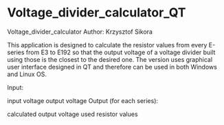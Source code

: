 # Voltage_divider_calculator_QT
Voltage_divider_calculator
Author: Krzysztof Sikora

This application is designed to calculate the resistor values from every E-series from E3 to E192 so that the output voltage of a voltage divider
built using those is the closest to the desired one.
The version uses graphical user interface designed in QT and therefore can be used in both Windows and Linux OS.

Input:

input voltage
output voltage
Output (for each series):

calculated output voltage
used resistor values

